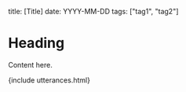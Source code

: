 title: [Title]
date: YYYY-MM-DD
tags: ["tag1", "tag2"]

# Heading

Content here.

{include utterances.html}
